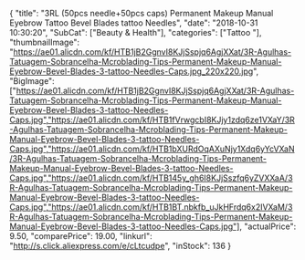 {
	"title": "3RL (50pcs needle+50pcs caps) Permanent Makeup Manual Eyebrow Tattoo Bevel Blades tattoo Needles",
	"date": "2018-10-31 10:30:20",
	"SubCat": ["Beauty & Health"],
	"categories": ["Tattoo "],
	"thumbnailImage": "https://ae01.alicdn.com/kf/HTB1jB2GgnvI8KJjSspjq6AgjXXat/3R-Agulhas-Tatuagem-Sobrancelha-Mcroblading-Tips-Permanent-Makeup-Manual-Eyebrow-Bevel-Blades-3-tattoo-Needles-Caps.jpg_220x220.jpg",
	"BigImage": ["https://ae01.alicdn.com/kf/HTB1jB2GgnvI8KJjSspjq6AgjXXat/3R-Agulhas-Tatuagem-Sobrancelha-Mcroblading-Tips-Permanent-Makeup-Manual-Eyebrow-Bevel-Blades-3-tattoo-Needles-Caps.jpg","https://ae01.alicdn.com/kf/HTB1fVrwgcbI8KJjy1zdq6ze1VXaY/3R-Agulhas-Tatuagem-Sobrancelha-Mcroblading-Tips-Permanent-Makeup-Manual-Eyebrow-Bevel-Blades-3-tattoo-Needles-Caps.jpg","https://ae01.alicdn.com/kf/HTB1bXURdOqAXuNjy1Xdq6yYcVXaN/3R-Agulhas-Tatuagem-Sobrancelha-Mcroblading-Tips-Permanent-Makeup-Manual-Eyebrow-Bevel-Blades-3-tattoo-Needles-Caps.jpg","https://ae01.alicdn.com/kf/HTB145y_gh6I8KJjSszfq6yZVXXaA/3R-Agulhas-Tatuagem-Sobrancelha-Mcroblading-Tips-Permanent-Makeup-Manual-Eyebrow-Bevel-Blades-3-tattoo-Needles-Caps.jpg","https://ae01.alicdn.com/kf/HTB1BT.nbkfb_uJkHFrdq6x2IVXaM/3R-Agulhas-Tatuagem-Sobrancelha-Mcroblading-Tips-Permanent-Makeup-Manual-Eyebrow-Bevel-Blades-3-tattoo-Needles-Caps.jpg"],
	"actualPrice": 9.50,
	"comparePrice": 19.00,
	"linkurl": "http://s.click.aliexpress.com/e/cLtcudpe",
	"inStock": 136
}
